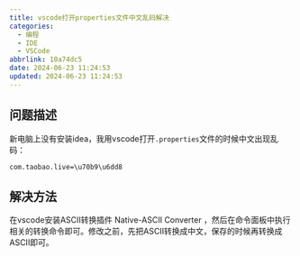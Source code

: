 ```yaml
---
title: vscode打开properties文件中文乱码解决
categories:
  - 编程
  - IDE
  - VSCode
abbrlink: 10a74dc5
date: 2024-06-23 11:24:53
updated: 2024-06-23 11:24:53
---
```

## 问题描述

新电脑上没有安装idea，我用vscode打开`.properties`文件的时候中文出现乱码：

```properties
com.taobao.live=\u70b9\u6dd8
```

## 解决方法

在vscode安装ASCII转换插件 Native-ASCII Converter ，然后在命令面板中执行相关的转换命令即可。修改之前，先把ASCII转换成中文，保存的时候再转换成ASCII即可。
